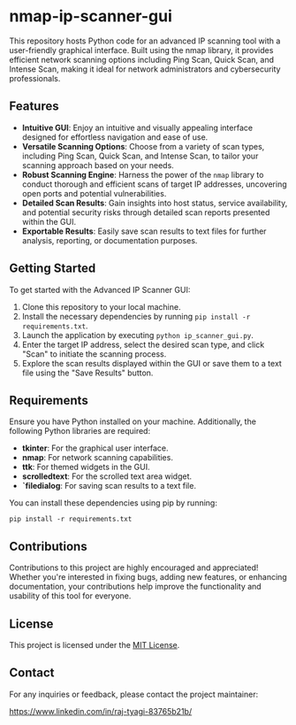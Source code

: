 # nmap-ip-scanner-gui 
This repository hosts Python code for an advanced IP scanning tool with a user-friendly graphical interface. Built using the nmap library, it provides efficient network scanning options including Ping Scan, Quick Scan, and Intense Scan, making it ideal for network administrators and cybersecurity professionals.
  
 
## Features
 
- **Intuitive GUI**: Enjoy an intuitive and visually appealing interface designed for effortless navigation and ease of use.
- **Versatile Scanning Options**: Choose from a variety of scan types, including Ping Scan, Quick Scan, and Intense Scan, to tailor your scanning approach based on your needs.
- **Robust Scanning Engine**: Harness the power of the `nmap` library to conduct thorough and efficient scans of target IP addresses, uncovering open ports and potential vulnerabilities.
- **Detailed Scan Results**: Gain insights into host status, service availability, and potential security risks through detailed scan reports presented within the GUI.
- **Exportable Results**: Easily save scan results to text files for further analysis, reporting, or documentation purposes.

## Getting Started

To get started with the Advanced IP Scanner GUI:

1. Clone this repository to your local machine.
2. Install the necessary dependencies by running `pip install -r requirements.txt`.
3. Launch the application by executing `python ip_scanner_gui.py`.
4. Enter the target IP address, select the desired scan type, and click "Scan" to initiate the scanning process.
5. Explore the scan results displayed within the GUI or save them to a text file using the "Save Results" button.

## Requirements

Ensure you have Python installed on your machine. Additionally, the following Python libraries are required:

- **tkinter**: For the graphical user interface.
- **nmap**: For network scanning capabilities.
- **ttk**: For themed widgets in the GUI.
- **scrolledtext**: For the scrolled text area widget.
- **`filedialog**: For saving scan results to a text file.

You can install these dependencies using pip by running:

```
pip install -r requirements.txt
```

## Contributions

Contributions to this project are highly encouraged and appreciated! Whether you're interested in fixing bugs, adding new features, or enhancing documentation, your contributions help improve the functionality and usability of this tool for everyone. 

## License

This project is licensed under the [MIT License](LICENSE).

## Contact

For any inquiries or feedback, please contact the project maintainer:

https://www.linkedin.com/in/raj-tyagi-83765b21b/


